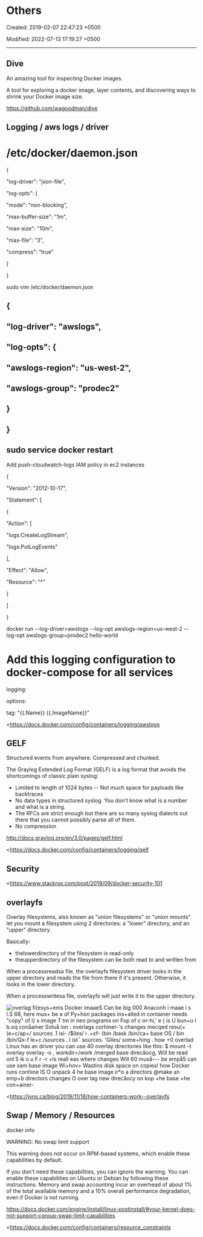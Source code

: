 # Others

Created: 2019-02-07 22:47:23 +0500

Modified: 2022-07-13 17:19:27 +0500

---

## Dive

An amazing tool for inspecting Docker images.

A tool for exploring a docker image, layer contents, and discovering ways to shrink your Docker image size.

<https://github.com/wagoodman/dive>

## Logging / aws logs / driver

# /etc/docker/daemon.json

{

"log-driver": "json-file",

"log-opts": {

"mode": "non-blocking",

"max-buffer-size": "1m",

"max-size": "10m",

"max-file": "3",

"compress": "true"

}

}

sudo vim /etc/docker/daemon.json

## {

## "log-driver": "awslogs",

## "log-opts": {

## "awslogs-region": "us-west-2",

## "awslogs-group": "prodec2"

## }

## }

## sudo service docker restart

Add push-cloudwatch-logs IAM policy in ec2 instances

{

"Version": "2012-10-17",

"Statement": [

{

"Action": [

"logs:CreateLogStream",

"logs:PutLogEvents"

],

"Effect": "Allow",

"Resource": "*"

}

]

}

docker run --log-driver=awslogs --log-opt awslogs-region=us-west-2 --log-opt awslogs-group=prodec2 hello-world

# Add this logging configuration to docker-compose for all services

logging:

options:

tag: "{{.Name}} {{.ImageName}}"

<https://docs.docker.com/config/containers/logging/awslogs

## GELF

Structured events from anywhere. Compressed and chunked.

The Graylog Extended Log Format (GELF) is a log format that avoids the shortcomings of classic plain syslog:
-   Limited to length of 1024 bytes -- Not much space for payloads like backtraces
-   No data types in structured syslog. You don't know what is a number and what is a string.
-   The RFCs are strict enough but there are so many syslog dialects out there that you cannot possibly parse all of them.
-   No compression

<http://docs.graylog.org/en/3.0/pages/gelf.html>

<https://docs.docker.com/config/containers/logging/gelf

## Security

<https://www.stackrox.com/post/2019/09/docker-security-101

## overlayfs

Overlay filesystems, also known as "union filesystems" or "union mounts" let you mount a filesystem using 2 directories: a "lower" directory, and an "upper" directory.

Basically:
-   thelowerdirectory of the filesystem is read-only
-   theupperdirectory of the filesystem can be both read to and written from

When a processreadsa file, the overlayfs filesystem driver looks in the upper directory and reads the file from there if it's present. Otherwise, it looks in the lower directory.

When a processwritesa file, overlayfs will just write it to the upper directory.

![overlag fi(esys+ems Docker imaaeS Can be big 000 Anaconh i maae i s I.S 68, *here mus+ be a of Py+hon packages ins+alled in container needs "copy" of i} s image T tm in neo programs on Fop of c or-hi,' e ( is U bun+u I b.oq conåainer Soluå ion : overlags* corhiner-'s changes mecqed resu(+ (e+c/ap+/ sources .1 isi- /$iles/ i .+xf- (bin /bask /bin/ca+ base OS / bin /bin/Qx-f le+c /sources . I ist¯ sources. 'Giles/ some+hing . how +0 overlad Linux has an driver you can use 40 overlay directories like this: $ mount -t overlay overlay -o , workdir=/work /merged base direcåocg, Will be read onl 5 ik o u F.r -r +ls reall eas where changes Will 60 muså--- be empå5 can use sam base image Wi+hov+ Wastins disk space on copies! how Docker runs conhine IS O unpack 4 he base image ir*o a directors @make an emp+b directors changes O over lag new direcåocy on kop +he base +he con+ainer- ](../../media/DevOps-Docker-Others-image1.jpg)

<https://jvns.ca/blog/2019/11/18/how-containers-work--overlayfs

## Swap / Memory / Resources

docker info

WARNING: No swap limit support

This warning does not occur on RPM-based systems, which enable these capabilities by default.

If you don't need these capabilities, you can ignore the warning. You can enable these capabilities on Ubuntu or Debian by following these instructions. Memory and swap accounting incur an overhead of about 1% of the total available memory and a 10% overall performance degradation, even if Docker is not running.

<https://docs.docker.com/engine/install/linux-postinstall/#your-kernel-does-not-support-cgroup-swap-limit-capabilities>

<https://docs.docker.com/config/containers/resource_constraints



